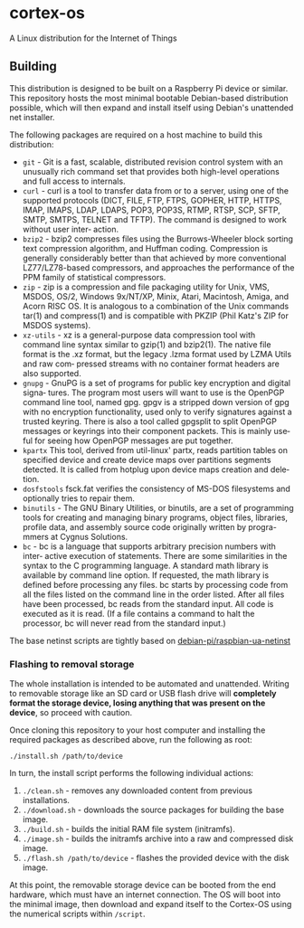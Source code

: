 # cortex-os
A Linux distribution for the Internet of Things

## Building
This distribution is designed to be built on a Raspberry Pi device or similar. This repository hosts the most minimal bootable Debian-based distribution possible, which will then expand and install itself using Debian's unattended net installer.

The following packages are required on a host machine to build this distribution:

+ `git` -
	Git is a fast, scalable, distributed revision control system with an
	unusually rich command set that provides both high-level operations and
	full access to internals.
+ `curl` -
	curl  is  a tool to transfer data from or to a server, using one of the
	supported protocols (DICT, FILE, FTP, FTPS, GOPHER, HTTP, HTTPS,  IMAP,
	IMAPS,  LDAP,  LDAPS,  POP3, POP3S, RTMP, RTSP, SCP, SFTP, SMTP, SMTPS,
	TELNET and TFTP).  The command is designed to work without user  inter‐
	action.
+ `bzip2` -
	bzip2  compresses  files  using  the Burrows-Wheeler block sorting text
	compression algorithm, and Huffman coding.   Compression  is  generally
	considerably   better   than   that   achieved   by  more  conventional
	LZ77/LZ78-based compressors, and approaches the performance of the  PPM
	family of statistical compressors.
+ `zip` -
	zip  is  a compression and file packaging utility for Unix, VMS, MSDOS,
	OS/2, Windows 9x/NT/XP, Minix, Atari, Macintosh, Amiga, and Acorn  RISC
	OS.   It  is analogous to a combination of the Unix commands tar(1) and
	compress(1) and is compatible with PKZIP (Phil  Katz's  ZIP  for  MSDOS
	systems).
+ `xz-utils` -
	xz is a general-purpose data compression tool with command line  syntax
	similar  to  gzip(1)  and  bzip2(1).  The native file format is the .xz
	format, but the legacy .lzma format used by LZMA  Utils  and  raw  com‐
	pressed streams with no container format headers are also supported.
+ `gnupg` -
	GnuPG is a set of programs for public key encryption and digital signa‐
	tures.  The program most users will want to use is the OpenPGP  command
	line  tool,  named gpg.  gpgv is a stripped down version of gpg with no
	encryption functionality, used only  to  verify  signatures  against  a
	trusted keyring.  There is also a tool called gpgsplit to split OpenPGP
	messages or keyrings into their component packets.  This is mainly use‐
	ful for seeing how OpenPGP messages are put together.
+ `kpartx`
	This  tool,  derived  from util-linux' partx, reads partition tables on
	specified device  and  create  device  maps  over  partitions  segments
	detected. It is called from hotplug upon device maps creation and dele‐
	tion.
+ `dosfstools`
	fsck.fat verifies the consistency of MS-DOS filesystems and  optionally
	tries to repair them.
+ `binutils` -
	The GNU Binary Utilities,  or binutils,  are a set of programming tools
	for creating  and managing  binary programs,  object files,  libraries,
	profile	data,  and assembly source code  originally written  by progra-
	mmers at Cygnus	Solutions.
+ `bc` -
	bc  is a language that supports arbitrary precision numbers with inter‐
	active execution of statements.  There are  some  similarities  in  the
	syntax  to  the  C  programming  language.   A standard math library is
	available by command line option.  If requested, the  math  library  is
	defined before processing any files.  bc starts by processing code from
	all the files listed on the command line in the  order  listed.   After
	all  files  have been processed, bc reads from the standard input.  All
	code is executed as it is read.  (If a file contains a command to  halt
	the processor, bc will never read from the standard input.)

The base netinst scripts are tightly based on [debian-pi/raspbian-ua-netinst][debian-pi]

### Flashing to removal storage
The whole installation is intended to be automated and unattended. Writing to removable storage like an SD card or USB flash drive will **completely format the storage device, losing anything that was present on the device**, so proceed with caution.

Once cloning this repository to your host computer and installing the required packages as described above, run the following as root:

```
./install.sh /path/to/device
```

In turn, the install script performs the following individual actions:

1. `./clean.sh` - removes any downloaded content from previous installations.
2. `./download.sh` - downloads the source packages for building the base image.
3. `./build.sh` - builds the initial RAM file system (initramfs).
4. `./image.sh` - builds the initramfs archive into a raw and compressed disk image.
5. `./flash.sh /path/to/device` - flashes the provided device with the disk image.

At this point, the removable storage device can be booted from the end hardware, which must have an internet connection. The OS will boot into the minimal image, then download and expand itself to the Cortex-OS using the numerical scripts within `/script`.

[debian-pi]: https://github.com/debian-pi/raspbian-ua-netinst
